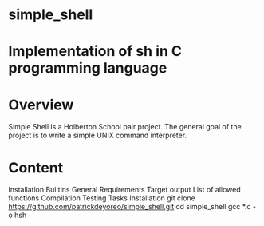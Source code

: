 # simple_shell
# Implementation of sh in C programming language
# Overview
Simple Shell is a Holberton School pair project. The general goal of the project is to write a simple UNIX command interpreter.

# Content
Installation
Builtins
General Requirements
Target output
List of allowed functions
Compilation
Testing
Tasks
Installation
git clone https://github.com/patrickdeyoreo/simple_shell.git
cd simple_shell
gcc *.c -o hsh
